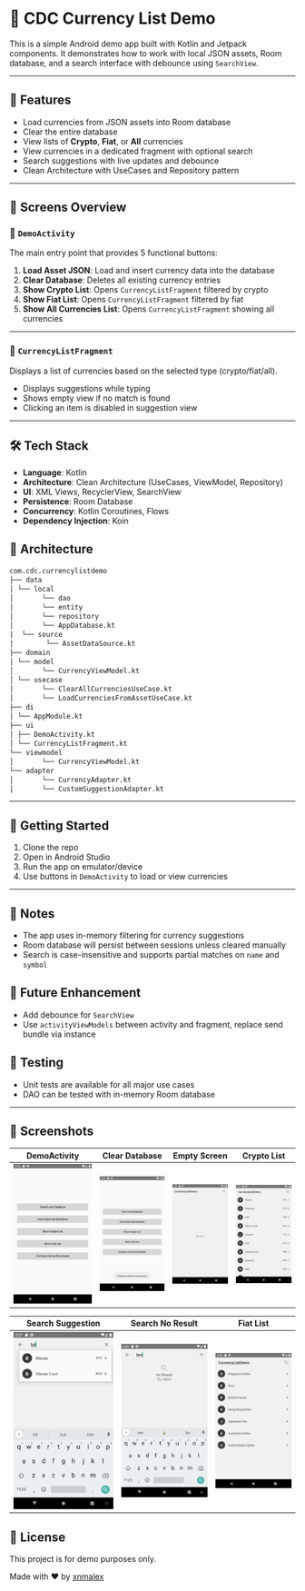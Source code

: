 # 💸 CDC Currency List Demo

This is a simple Android demo app built with Kotlin and Jetpack components. It demonstrates how to work with local JSON assets, Room database, and a search interface with debounce using `SearchView`.

---

## 🧪 Features

- Load currencies from JSON assets into Room database
- Clear the entire database
- View lists of **Crypto**, **Fiat**, or **All** currencies
- View currencies in a dedicated fragment with optional search
- Search suggestions with live updates and debounce
- Clean Architecture with UseCases and Repository pattern

---

## 📱 Screens Overview

### 🔹 `DemoActivity`
The main entry point that provides 5 functional buttons:

1. **Load Asset JSON**: Load and insert currency data into the database
2. **Clear Database**: Deletes all existing currency entries
3. **Show Crypto List**: Opens `CurrencyListFragment` filtered by crypto
4. **Show Fiat List**: Opens `CurrencyListFragment` filtered by fiat
5. **Show All Currencies List**: Opens `CurrencyListFragment` showing all currencies

---

### 🔹 `CurrencyListFragment`
Displays a list of currencies based on the selected type (crypto/fiat/all).

- Displays suggestions while typing
- Shows empty view if no match is found
- Clicking an item is disabled in suggestion view

---

## 🛠 Tech Stack

- **Language**: Kotlin
- **Architecture**: Clean Architecture (UseCases, ViewModel, Repository)
- **UI**: XML Views, RecyclerView, SearchView
- **Persistence**: Room Database
- **Concurrency**: Kotlin Coroutines, Flows
- **Dependency Injection**: Koin


## 🧠 Architecture


```
com.cdc.currencylistdemo
├── data
│ └── local
│       └── dao
│       └── entity
│       └── repository
│       └── AppDatabase.kt
|  └── source
|        └── AssetDataSource.kt
├── domain
│ └── model
│       └── CurrencyViewModel.kt
│ └── usecase
│       └── ClearAllCurrenciesUseCase.kt
│       └── LoadCurrenciesFromAssetUseCase.kt
├── di
│ └── AppModule.kt
├── ui
│ ├── DemoActivity.kt
│ └── CurrencyListFragment.kt
└── viewmodel
│       └── CurrencyViewModel.kt
└── adapter
│       └── CurrencyAdapter.kt
│       └── CustomSuggestionAdapter.kt
```

---

## 🚀 Getting Started

1. Clone the repo
2. Open in Android Studio
3. Run the app on emulator/device
4. Use buttons in `DemoActivity` to load or view currencies

---

## 📌 Notes

- The app uses in-memory filtering for currency suggestions
- Room database will persist between sessions unless cleared manually
- Search is case-insensitive and supports partial matches on `name` and `symbol`

## 📌 Future Enhancement
- Add debounce for `SearchView`
- Use `activityViewModels` between activity and fragment, replace send bundle via instance

## 🧪 Testing

- Unit tests are available for all major use cases
- DAO can be tested with in-memory Room database

---

## 📸 Screenshots

| DemoActivity | Clear Database | Empty Screen | Crypto List
|----------------|-------------|--------------|--------------
| ![Demo1](./screenshots/DemoActitivy_1.png) | ![Demo2](./screenshots/DemoActitivy_2.png)  | ![Demo3](./screenshots/DemoActitivy_3.png) | ![Demo4](./screenshots/DemoActitivy_4.png)


| Search Suggestion | Search No Result  | Fiat List
|----------------|-------------|-------------
|![Demo5](./screenshots/DemoActitivy_5.png) | ![Demo6](./screenshots/DemoActitivy_6.png) | ![Demo6](./screenshots/DemoActitivy_7.png)

## 📝 License

This project is for demo purposes only.

Made with ❤️ by [xnmalex](https://github.com/xnmalex)
